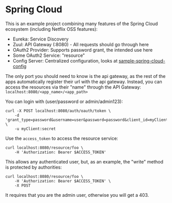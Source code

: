 # Spring Cloud

This is an example project combining many features of the Spring Cloud ecosystem (including Netflix OSS features):

* Eureka: Service Discovery
* Zuul: API Gateway (:8080) - All requests should go through here
* OAuth2 Provider: Supports password grant, the intended use here
* Some OAuth2 Service: "resource"
* Config Server: Centralized configuration, looks at [sample-spring-cloud-config](https://github.com/mrasband/sample-spring-cloud-config)

The only port you should need to know is the api gateway, as the rest of the apps automatically register their url with the api gateway. Instead, you can access the resources via their "name" through the API Gateway:  `localhost:8080/<app_name>/<app_path>`

You can login with (user/password or admin/admin123):

    curl -X POST localhost:8080/auth/oauth/token \
        -d 'grant_type=password&username=user&password=password&client_id=myClient' \
        -u myClient:secret

Use the `access_token` to access the resource service:

    curl localhost:8080/resource/foo \
        -H 'Authorization: Bearer $ACCESS_TOKEN'

This allows any authenticated user, but, as an example, the "write" method is protected by authorities:

    curl localhost:8080/resource/foo \
        -H 'Authorization: Bearer $ACCESS_TOKEN' \
        -X POST

It requires that you are the admin user, otherwise you will get a 403.